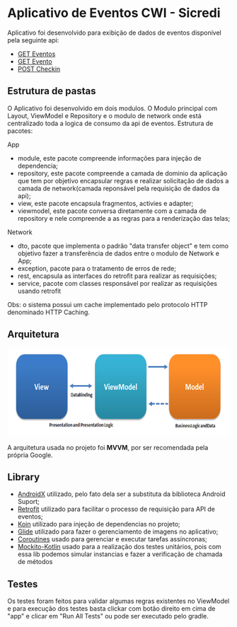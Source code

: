 # Aplicativo de Eventos CWI - Sicredi
Aplicativo foi desenvolvido para exibição de dados de eventos disponível pela seguinte api:  
  - [GET Eventos](http://5f5a8f24d44d640016169133.mockapi.io/api/events)
  - [GET Evento](http://5f5a8f24d44d640016169133.mockapi.io/api/events/1)
  - [POST Checkin](http://5f5a8f24d44d640016169133.mockapi.io/api/checkin)

## Estrutura de pastas
 O Aplicativo foi desenvolvido em dois modulos. O Modulo principal com Layout, ViewModel e 
 Repository e o modulo de network onde está centralizado toda a logica de consumo da api de 
 eventos.
 Estrutura de pacotes:
 
 App
 - module, este pacote compreende informações para injeção de dependencia;
 - repository, este pacote compreende a camada de dominio da aplicação que tem por objetivo 
   encapsular regras e realizar solicitação de dados a camada de network(camada reponsável pela 
   requisição de dados da api);
 - view, este pacote encapsula fragmentos, activies e adapter;
 - viewmodel, este pacote conversa diretamente com a camada de repository e nele compreende a 
   as regras para a renderização das telas;
     
 Network
 - dto, pacote que implementa o padrão "data transfer object" e tem como objetivo fazer a 
   transferência de dados entre o modulo de Network e App;
 - exception, pacote para o tratamento de erros de rede;
 - rest, encapsula as interfaces do retrofit para realizar as requisições;
 - service, pacote com classes responsável por realizar as requisições usando retrofit
     
 Obs: o sistema possui um cache implementado pelo protocolo HTTP denominado HTTP Caching.

## Arquitetura

<img src="MVVMPattern.png"  width="800" height="200">

A arquitetura usada no projeto foi **MVVM**, por ser recomendada pela própria Google. 

## Library
- [AndroidX](https://developer.android.com/jetpack/androidx) utilizado, pelo fato dela ser a substituta da biblioteca Android Suport;
- [Retrofit](httpshibernate.org) utilizado para facilitar o processo de requisição para API de eventos;
- [Koin](https://insert-koin.io/) utilizado para injeção de dependencias no projeto;
- [Glide](https://github.com/bumptech/glide) utilizado para fazer o gerenciamento de imagens no aplicativo;
- [Coroutines](https://developer.android.com/kotlin/coroutines?gclid=CjwKCAiAxKv_BRBdEiwAyd40N5WzWA_QgAeB-w0UXJVedXgBJnYPaSCjT-gkvLOGghk2NeHszPQeghoClpEQAvD_BwE&gclsrc=aw.ds) usado para gerenciar e executar tarefas assíncronas;
- [Mockito-Kotlin](https://github.com/nhaarman/mockito-kotlin) usado para a realização dos testes unitários, pois com essa lib podemos simular instancias e fazer a verificação de chamada de métodos

## Testes

Os testes foram feitos para validar algumas regras existentes no ViewModel e para execução dos testes basta clickar com botão direito em cima de "app" e clicar em "Run All Tests" ou pode ser executado pelo gradle.


    
   
